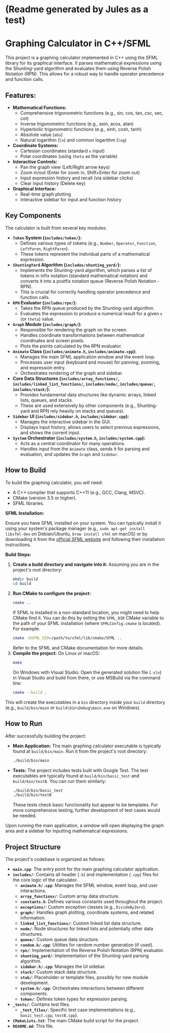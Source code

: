 # (Readme generated by Jules as a test)
# Graphing Calculator in C++/SFML

This project is a graphing calculator implemented in C++ using the SFML library for its graphical interface. It parses mathematical expressions using the Shunting-yard algorithm and evaluates them using Reverse Polish Notation (RPN). This allows for a robust way to handle operator precedence and function calls.

## Features:
- **Mathematical Functions:**
    - Comprehensive trigonometric functions (e.g., sin, cos, tan, csc, sec, cot)
    - Inverse trigonometric functions (e.g., asin, acos, atan)
    - Hyperbolic trigonometric functions (e.g., sinh, cosh, tanh)
    - Absolute value (`abs`)
    - Natural logarithm (`ln`) and common logarithm (`log`)
- **Coordinate Systems:**
    - Cartesian coordinates (standard `x` input)
    - Polar coordinates (using `theta` as the variable)
- **Interactive Controls:**
    - Pan the graph view (Left/Right arrow keys)
    - Zoom in/out (Enter for zoom in, Shift+Enter for zoom out)
    - Input expression history and recall (via sidebar clicks)
    - Clear input history (Delete key)
- **Graphical Interface:**
    - Real-time graph plotting
    - Interactive sidebar for input and function history

## Key Components

The calculator is built from several key modules:

- **`Token` System (`includes/token/`):**
    - Defines various types of tokens (e.g., `Number`, `Operator`, `Function`, `LeftParen`, `RightParen`).
    - These tokens represent the individual parts of a mathematical expression.
- **`ShuntingYard` Algorithm (`includes/shunting_yard/`):**
    - Implements the Shunting-yard algorithm, which parses a list of tokens in infix notation (standard mathematical notation) and converts it into a postfix notation queue (Reverse Polish Notation - RPN).
    - This is crucial for correctly handling operator precedence and function calls.
- **`RPN` Evaluator (`includes/rpn/`):**
    - Takes the RPN queue produced by the Shunting-yard algorithm.
    - Evaluates the expression to produce a numerical result for a given `x` (or `theta`) value.
- **`Graph` Module (`includes/graph/`):**
    - Responsible for rendering the graph on the screen.
    - Handles coordinate transformations between mathematical coordinates and screen pixels.
    - Plots the points calculated by the RPN evaluator.
- **`Animate` Class (`includes/animate.h`, `includes/animate.cpp`):**
    - Manages the main SFML application window and the event loop.
    - Processes user input (keyboard and mouse) for panning, zooming, and expression entry.
    - Orchestrates rendering of the graph and sidebar.
- **Core Data Structures (`includes/array_functions/`, `includes/linked_list_functions/`, `includes/node/`, `includes/queue/`, `includes/stack/`):**
    - Provides fundamental data structures like dynamic arrays, linked lists, queues, and stacks.
    - These are used extensively by other components (e.g., Shunting-yard and RPN rely heavily on stacks and queues).
- **`Sidebar` UI (`includes/sidebar.h`, `includes/sidebar.cpp`):**
    - Manages the interactive sidebar in the GUI.
    - Displays input history, allows users to select previous expressions, and shows the current input.
- **`System` Orchestrator (`includes/system.h`, `includes/system.cpp`):**
    - Acts as a central coordinator for many operations.
    - Handles input from the `Animate` class, sends it for parsing and evaluation, and updates the `Graph` and `Sidebar`.

## How to Build

To build the graphing calculator, you will need:

- A C++ compiler that supports C++11 (e.g., GCC, Clang, MSVC).
- CMake (version 3.5 or higher).
- SFML libraries.

**SFML Installation:**

Ensure you have SFML installed on your system. You can typically install it using your system's package manager (e.g., `sudo apt-get install libsfml-dev` on Debian/Ubuntu, `brew install sfml` on macOS) or by downloading it from the [official SFML website](https://www.sfml-dev.org/download.php) and following their installation instructions.

**Build Steps:**

1.  **Create a build directory and navigate into it:**
    Assuming you are in the project's root directory:
    ```bash
    mkdir build
    cd build
    ```
2.  **Run CMake to configure the project:**
    ```bash
    cmake ..
    ```
    If SFML is installed in a non-standard location, you might need to help CMake find it. You can do this by setting the `SFML_DIR` CMake variable to the path of your SFML installation (where `SFMLConfig.cmake` is located). For example:
    ```bash
    cmake -DSFML_DIR=/path/to/sfml/lib/cmake/SFML ..
    ```
    Refer to the SFML and CMake documentation for more details.
3.  **Compile the project:**
    On Linux or macOS:
    ```bash
    make
    ```
    On Windows with Visual Studio:
    Open the generated solution file (`.sln`) in Visual Studio and build from there, or use MSBuild via the command line:
    ```bash
    cmake --build .
    ```

This will create the executables in a `bin` directory inside your `build` directory (e.g., `build/bin/main` or `build\bin\Debug\main.exe` on Windows).

## How to Run

After successfully building the project:

-   **Main Application:**
    The main graphing calculator executable is typically found at `build/bin/main`.
    Run it from the project's root directory:
    ```bash
    ./build/bin/main
    ```
-   **Tests:**
    The project includes tests built with Google Test. The test executables are typically found at `build/bin/basic_test` and `build/bin/testB`.
    You can run them similarly:
    ```bash
    ./build/bin/basic_test
    ./build/bin/testB
    ```
    These tests check basic functionality but appear to be templates. For more comprehensive testing, further development of test cases would be needed.

Upon running the main application, a window will open displaying the graph area and a sidebar for inputting mathematical expressions.

## Project Structure

The project's codebase is organized as follows:

-   **`main.cpp`**: The entry point for the main graphing calculator application.
-   **`includes/`**: Contains all header (`.h`) and implementation (`.cpp`) files for the core logic of the calculator.
    -   **`animate.h/.cpp`**: Manages the SFML window, event loop, and user interactions.
    -   **`array_functions/`**: Custom array data structure.
    -   **`constants.h`**: Defines various constants used throughout the project.
    -   **`exceptions/`**: Custom exception classes (e.g., `DivideByZero`).
    -   **`graph/`**: Handles graph plotting, coordinate systems, and related information.
    -   **`linked_list_functions/`**: Custom linked list data structure.
    -   **`node/`**: Node structures for linked lists and potentially other data structures.
    -   **`queue/`**: Custom queue data structure.
    -   **`random.h/.cpp`**: Utilities for random number generation (if used).
    -   **`rpn/`**: Implementation of the Reverse Polish Notation (RPN) evaluator.
    -   **`shunting_yard/`**: Implementation of the Shunting-yard parsing algorithm.
    -   **`sidebar.h/.cpp`**: Manages the UI sidebar.
    -   **`stack/`**: Custom stack data structure.
    -   **`stub/`**: Placeholder or template files, possibly for new module development.
    -   **`system.h/.cpp`**: Orchestrates interactions between different components.
    -   **`token/`**: Defines token types for expression parsing.
-   **`_tests/`**: Contains test files.
    -   **`_test_files/`**: Specific test case implementations (e.g., `basic_test.cpp`, `testB.cpp`).
-   **`CMakeLists.txt`**: The main CMake build script for the project.
-   **`README.md`**: This file.
